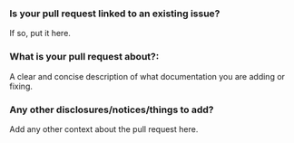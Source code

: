 ### Is your pull request linked to an existing issue?
If so, put it here.

### What is your pull request about?:
A clear and concise description of what documentation you are adding or fixing.

### Any other disclosures/notices/things to add?
Add any other context about the pull request here.
